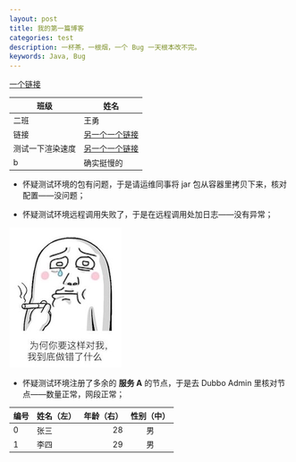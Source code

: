 ```yaml
---
layout: post
title: 我的第一篇博客
categories: test 
description: 一杯茶，一根烟，一个 Bug 一天根本改不完。
keywords: Java, Bug
---
```






[一个链接](www.baidu.com)

|班级|姓名|
|---|----|
|二班|王勇|
|链接|[另一个一个链接](www.baidu.com)|
|测试一下渲染速度|[另一个一个链接](www.baidu.com)|
|b|确实挺慢的|


* 怀疑测试环境的包有问题，于是请运维同事将 jar 包从容器里拷贝下来，核对配置——没问题；

* 怀疑测试环境远程调用失败了，于是在远程调用处加日志——没有异常；

![](/images/posts/java/what-is-wrong.jpeg)

* 怀疑测试环境注册了多余的 **服务 A** 的节点，于是去 Dubbo Admin 里核对节点——数量正常，网段正常；

| 编号  | 姓名（左） | 年龄（右） | 性别（中） |
| ----- | :--------  | ---------: | :------:   |
| 0     | 张三       | 28         | 男         |
| 1     | 李四       | 29         | 男         |
